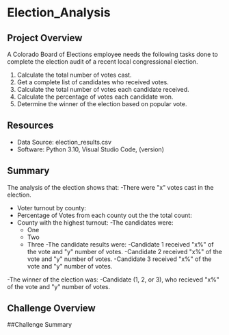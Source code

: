 # Election_Analysis

## Project Overview
A Colorado Board of Elections employee needs the following tasks done to complete the election audit of a recent local congressional election.

1. Calculate the total number of votes cast.
2. Get a complete list of candidates who received votes.
3. Calculate the total number of votes each candidate received.
4. Calculate the percentage of votes each candidate won.
5. Determine the winner of the election based on popular vote.

## Resources
- Data Source: election_results.csv
- Software: Python 3.10, Visual Studio Code, (version)

## Summary
The analysis of the election shows that:
-There were "x" votes cast in the election.
- Voter turnout by county:
- Percentage of Votes from each county out the the total count:
- County with the highest turnout:
-The candidates were:
  - One
  - Two
  - Three
-The candidate results were:
  -Candidate 1 received "x%" of the vote and "y" number of votes.
  -Candidate 2 received "x%" of the vote and "y" number of votes.
  -Candidate 3 received "x%" of the vote and "y" number of votes.
 
-The winner of the election was:
  -Candidate (1, 2, or 3), who recieved "x%" of the vote and "y" number of votes.
  
  ## Challenge Overview
  
  ##Challenge Summary
